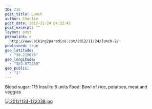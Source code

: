 ```yaml
---
ID: 216
post_title: Lunch
author: Charlie
post_date: 2012-11-24 04:22:45
post_excerpt: ""
layout: post
permalink: >
  http://www.biking2paradise.com/2012/11/24/lunch-2/
published: true
geo_latitude:
  - "30.215678"
geo_longitude:
  - "103.872469"
geo_public:
  - "1"
---
```

Blood sugar: 115 Insulin: 6 units Food: Bowl of rice, potatoes, meat and veggies   
  
[<img src="http://biking2paradise.com/wp-content/uploads/2012/11/20121124-122039.jpg" alt="20121124-122039.jpg" class="alignnone size-full" />][1]

 [1]: http://biking2paradise.com/wp-content/uploads/2012/11/20121124-122039.jpg